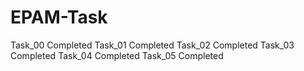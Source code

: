# EPAM-Task
Task_00 Completed
Task_01 Completed
Task_02 Completed
Task_03 Completed
Task_04 Completed
Task_05 Completed
